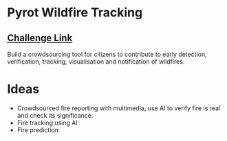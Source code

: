 # Pyrot Wildfire Tracking
## [Challenge Link](https://2018.spaceappschallenge.org/challenges/volcanoes-icebergs-and-asteroids-oh-my/real-time-fire-app/details)
Build a crowdsourcing tool for citizens to contribute to early detection, verification, tracking, visualisation and notification of wildfires.

# Ideas
- Crowdsourced fire reporting with multimedia, use AI to verify fire is real and check its significance.
- Fire tracking using AI
- Fire prediction

